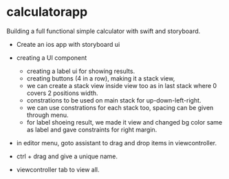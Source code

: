 # calculatorapp
Building a full functional simple calculator with swift and storyboard.

- Create an ios app with storyboard ui

- creating a UI component
  - creating a label ui for showing results.
  - creating buttons (4 in a row), making it a stack view,
  - we can create a stack view inside view too as in last stack where 0 covers 2 positions width.
  - constrations to be used on main stack for up-down-left-right.
  - we can use constrations for each stack too, spacing can be given through menu.
  - for label shoeing result, we made it view and changed bg color same as label and gave constraints for right margin.

- in editor menu, goto assistant to drag and drop items in viewcontroller.
 - ctrl + drag and give a unique name. 
 - viewcontroller tab to view all.
